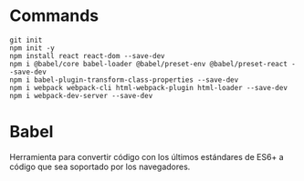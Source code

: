 # Commands

```
git init
npm init -y
npm install react react-dom --save-dev
npm i @babel/core babel-loader @babel/preset-env @babel/preset-react --save-dev
npm i babel-plugin-transform-class-properties --save-dev
npm i webpack webpack-cli html-webpack-plugin html-loader --save-dev
npm i webpack-dev-server --save-dev
```

# Babel
Herramienta para convertir código con los últimos estándares de ES6+ a código que sea soportado por los navegadores.